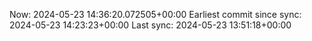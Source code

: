 Now: 2024-05-23 14:36:20.072505+00:00 Earliest commit since sync: 2024-05-23 14:23:23+00:00 Last sync: 2024-05-23 13:51:18+00:00

